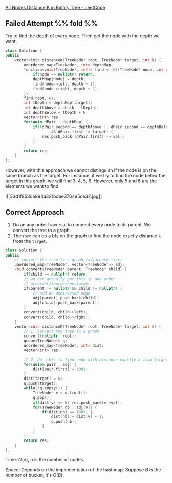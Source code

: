 [All Nodes Distance K in Binary Tree - LeetCode](https://leetcode.com/problems/all-nodes-distance-k-in-binary-tree/description/)

## Failed Attempt %% fold %%

Try to find the depth of every node. Then get the node with the depth we want. 

```cpp
class Solution {
public:
    vector<int> distanceK(TreeNode* root, TreeNode* target, int k) {
        unordered_map<TreeNode*, int> depthMap;
        function<void(TreeNode*, int)> find = [&](TreeNode* node, int depth) {
            if(node == nullptr) return;
            depthMap[node] = depth;
            find(node->left, depth + 1);
            find(node->right, depth + 1);
        };
        find(root, 0);
        int tDepth = depthMap[target];
        int depthAbove = abs(k - tDepth);
        int depthBelow = tDepth + k;
        vector<int> res;
        for(auto dPair : depthMap) {
            if((dPair.second == depthAbove || dPair.second == depthBelow) 
		            && dPair.first != target) {
                res.push_back((dPair.first) -> val);
            }
        }
        return res;
    }
};
```

However, with this approach we cannot distinguish if the node is on the same branch as the target. For instance, if we try to find the node below the target in this graph, we will find 3, 4, 5, 6. However, only 5 and 6 are the elements we want to find. 

![[33d1f853ca994a321bdae3764e5ce32.jpg]]



## Correct Approach 

1. Do an any order traversal to connect every node to its parent. We convert the tree to a graph. 
2. Then we can do a bfs on the graph to find the node exactly distance `k` from the `target`. 

```cpp
class Solution {
public:
    // convert the tree to a graph (adjacency list)
    unordered_map<TreeNode*, vector<TreeNode*>> adj;
    void convert(TreeNode* parent, TreeNode* child) {
        if(child == nullptr) return;
        // we can actually put this in any order
        // preorder/inorder/postorder
        if(parent != nullptr && child != nullptr) {
            // add an undirected edge
            adj[parent].push_back(child);
            adj[child].push_back(parent);
        }
        convert(child, child->left);
        convert(child, child->right);
    }
    vector<int> distanceK(TreeNode* root, TreeNode* target, int k) {
        // 1. convert the tree to a graph
        convert(nullptr, root);
        queue<TreeNode*> q;
        unordered_map<TreeNode*, int> dist;
        vector<int> res;

        // 2. do a bfs to find node with distance exactly k from target
        for(auto& pair : adj) {
            dist[pair.first] = 1001;
        }
        dist[target] = 0;
        q.push(target);
        while(!q.empty()) {
            TreeNode* v = q.front();
            q.pop();
            if(dist[v] == k) res.push_back(v->val);
            for(TreeNode* nb : adj[v]) {
                if(dist[nb] == 1001) {
                    dist[nb] = dist[v] + 1;
                    q.push(nb);
                }
            }
        }
        return res;
    }
};
```

Time: $O(n)$, n is the number of nodes.

Space: Depends on the implementation of the hashmap. Suppose $B$ is the number of bucket, it's $O(B)$. 